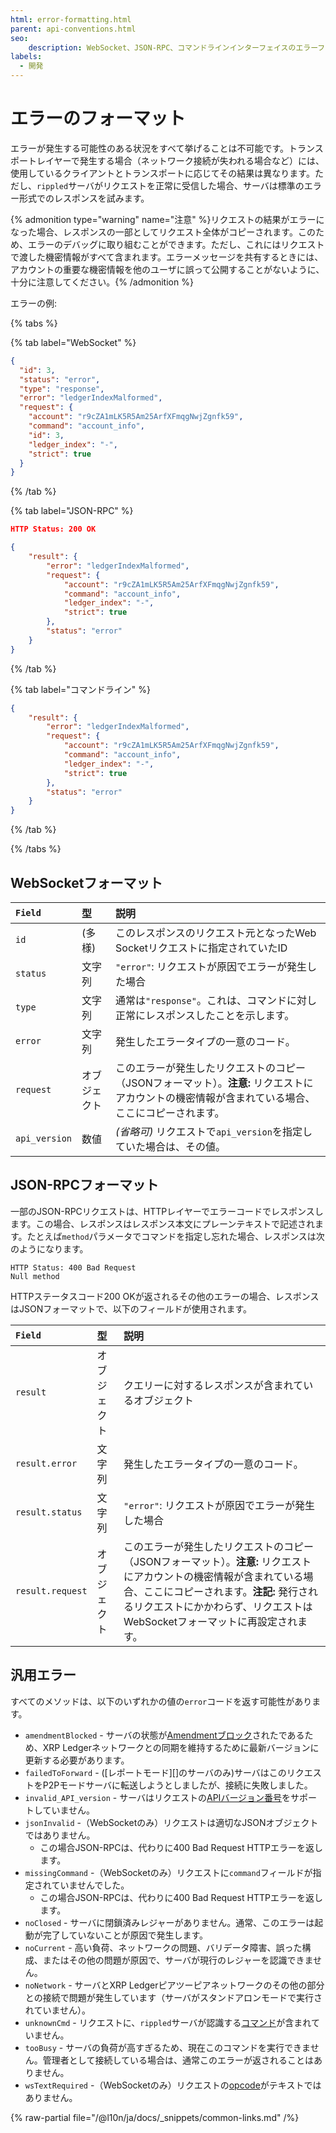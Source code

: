 ```yaml
---
html: error-formatting.html
parent: api-conventions.html
seo:
    description: WebSocket、JSON-RPC、コマンドラインインターフェイスのエラーフォーマットと汎用エラーコードです。
labels:
  - 開発
---
```

# エラーのフォーマット

エラーが発生する可能性のある状況をすべて挙げることは不可能です。トランスポートレイヤーで発生する場合（ネットワーク接続が失われる場合など）には、使用しているクライアントとトランスポートに応じてその結果は異なります。ただし、`rippled`サーバがリクエストを正常に受信した場合、サーバは標準のエラー形式でのレスポンスを試みます。

{% admonition type="warning" name="注意" %}リクエストの結果がエラーになった場合、レスポンスの一部としてリクエスト全体がコピーされます。このため、エラーのデバッグに取り組むことができます。ただし、これにはリクエストで渡した機密情報がすべて含まれます。エラーメッセージを共有するときには、アカウントの重要な機密情報を他のユーザに誤って公開することがないように、十分に注意してください。{% /admonition %}


エラーの例:

{% tabs %}

{% tab label="WebSocket" %}
```json
{
  "id": 3,
  "status": "error",
  "type": "response",
  "error": "ledgerIndexMalformed",
  "request": {
    "account": "r9cZA1mLK5R5Am25ArfXFmqgNwjZgnfk59",
    "command": "account_info",
    "id": 3,
    "ledger_index": "-",
    "strict": true
  }
}
```
{% /tab %}

{% tab label="JSON-RPC" %}
```json
HTTP Status: 200 OK

{
    "result": {
        "error": "ledgerIndexMalformed",
        "request": {
            "account": "r9cZA1mLK5R5Am25ArfXFmqgNwjZgnfk59",
            "command": "account_info",
            "ledger_index": "-",
            "strict": true
        },
        "status": "error"
    }
}
```
{% /tab %}

{% tab label="コマンドライン" %}
```json
{
    "result": {
        "error": "ledgerIndexMalformed",
        "request": {
            "account": "r9cZA1mLK5R5Am25ArfXFmqgNwjZgnfk59",
            "command": "account_info",
            "ledger_index": "-",
            "strict": true
        },
        "status": "error"
    }
}
```
{% /tab %}

{% /tabs %}


## WebSocketフォーマット

| `Field`       | 型    | 説明                                                  |
|:--------------|:------|:------------------------------------------------------|
| `id`          | (多様) | このレスポンスのリクエスト元となったWeb Socketリクエストに指定されていたID |
| `status`      | 文字列 | `"error"`: リクエストが原因でエラーが発生した場合 |
| `type`        | 文字列 | 通常は`"response"`。これは、コマンドに対し正常にレスポンスしたことを示します。 |
| `error`       | 文字列 | 発生したエラータイプの一意のコード。 |
| `request`     | オブジェクト | このエラーが発生したリクエストのコピー（JSONフォーマット）。**注意:** リクエストにアカウントの機密情報が含まれている場合、ここにコピーされます。 |
| `api_version` | 数値   | _(省略可)_ リクエストで`api_version`を指定していた場合は、その値。 |


## JSON-RPCフォーマット

一部のJSON-RPCリクエストは、HTTPレイヤーでエラーコードでレスポンスします。この場合、レスポンスはレスポンス本文にプレーンテキストで記述されます。たとえば`method`パラメータでコマンドを指定し忘れた場合、レスポンスは次のようになります。

```
HTTP Status: 400 Bad Request
Null method
```

HTTPステータスコード200 OKが返されるその他のエラーの場合、レスポンスはJSONフォーマットで、以下のフィールドが使用されます。

| `Field`          | 型     | 説明                                             |
|:-----------------|:-------|:-------------------------------------------------|
| `result` | オブジェクト | クエリーに対するレスポンスが含まれているオブジェクト |
| `result.error` | 文字列 | 発生したエラータイプの一意のコード。 |
| `result.status` | 文字列 | `"error"`: リクエストが原因でエラーが発生した場合 |
| `result.request` | オブジェクト | このエラーが発生したリクエストのコピー（JSONフォーマット）。**注意:** リクエストにアカウントの機密情報が含まれている場合、ここにコピーされます。**注記:** 発行されるリクエストにかかわらず、リクエストはWebSocketフォーマットに再設定されます。 |


## 汎用エラー

すべてのメソッドは、以下のいずれかの値の`error`コードを返す可能性があります。

- `amendmentBlocked` - サーバの状態が[Amendmentブロック](../../../concepts/networks-and-servers/amendments.md#amendment-blocked)されたであるため、XRP Ledgerネットワークとの同期を維持するために最新バージョンに更新する必要があります。
- `failedToForward` - ([レポートモード][]のサーバのみ)サーバはこのリクエストをP2Pモードサーバに転送しようとしましたが、接続に失敗しました。
- `invalid_API_version` - サーバはリクエストの[APIバージョン番号](request-formatting.md#apiのバージョン管理)をサポートしていません。
- `jsonInvalid` -（WebSocketのみ）リクエストは適切なJSONオブジェクトではありません。
  - この場合JSON-RPCは、代わりに400 Bad Request HTTPエラーを返します。
- `missingCommand` -（WebSocketのみ）リクエストに`command`フィールドが指定されていませんでした。
  - この場合JSON-RPCは、代わりに400 Bad Request HTTPエラーを返します。
- `noClosed` - サーバに閉鎖済みレジャーがありません。通常、このエラーは起動が完了していないことが原因で発生します。
- `noCurrent` - 高い負荷、ネットワークの問題、バリデータ障害、誤った構成、またはその他の問題が原因で、サーバが現行のレジャーを認識できません。
- `noNetwork` - サーバとXRP Ledgerピアツーピアネットワークのその他の部分との接続で問題が発生しています（サーバがスタンドアロンモードで実行されていません）。
- `unknownCmd` - リクエストに、`rippled`サーバが認識する[コマンド](../index.md)が含まれていません。
- `tooBusy` - サーバの負荷が高すぎるため、現在このコマンドを実行できません。管理者として接続している場合は、通常このエラーが返されることはありません。
- `wsTextRequired` -（WebSocketのみ）リクエストの[opcode](https://tools.ietf.org/html/rfc6455#section-5.2)がテキストではありません。


{% raw-partial file="/@l10n/ja/docs/_snippets/common-links.md" /%}
